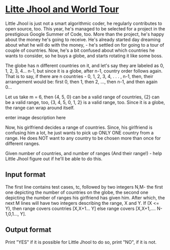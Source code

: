 # [Litte Jhool and World Tour][link]

Little Jhool is just not a smart algorithmic coder, he regularly contributes to open source, too. This year, he's managed to be selected for a project in the prestigious Google Summer of Code, too. More than the project, he's happy about the money he's going to receive. He's already started day dreaming about what he will do with the money, - he's settled on for going to a tour of couple of countries. Now, he's a bit confused about which countries he wants to consider, so he buys a globe, and starts rotating it like some boss.

The globe has n different countries on it, and let's say they are labeled as 0, 1, 2, 3, 4... n-1, but since it is a globe, after n-1, country order follows again. That is to say, if there are n countries - 0, 1, 2, 3, 4, . . . , n-1, then, their arrangement would be: first 0, then 1, then 2, ..., then n-1, and then again 0...

Let us take m = 6, then {4, 5, 0} can be a valid range of countries, {2} can be a valid range, too, {3, 4, 5, 0, 1, 2} is a valid range, too. Since it is a globe, the range can wrap around itself.

enter image description here

Now, his girlfriend decides a range of countries. Since, his girlfriend is confusing him a lot, he just wants to pick up ONLY ONE country from a range. He does NOT want to any country to be chosen more than once for different ranges.

Given number of countries, and number of ranges (And their range!) - help Little Jhool figure out if he'll be able to do this.

## Input format

The first line contains test cases, tc, followed by two integers N,M- the first one depicting the number of countries on the globe, the second one depicting the number of ranges his girlfriend has given him. After which, the next M lines will have two integers describing the range, X and Y. If (X <= Y), then range covers countries [X,X+1... Y] else range covers [X,X+1,.... N-1,0,1..., Y].

## Output format

Print "YES" if it is possible for Little Jhool to do so, print "NO", if it is not.

[link]: https://www.hackerearth.com/practice/data-structures/arrays/1-d/practice-problems/algorithm/litte-jhool-and-world-tour-1/
